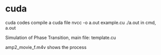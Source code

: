 # cuda
cuda codes
compile a cuda file
nvcc -o a.out example.cu
./a.out
in cmd, a.out



Simulation of Phase Transition,
main file: template.cu



amp2_movie_f.m4v shows the process
